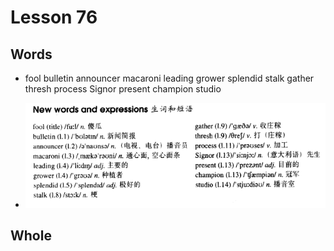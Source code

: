 # Lesson 76

## Words

- fool bulletin announcer macaroni leading grower splendid stalk gather thresh process Signor present champion studio

- ![Words](../../../Images/Part2/08/words-76.png)

## Whole
